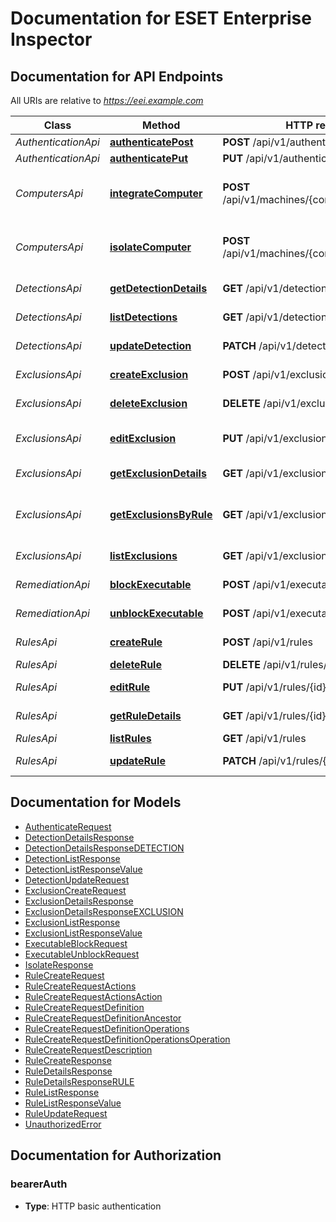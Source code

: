 # Documentation for ESET Enterprise Inspector

<a name="documentation-for-api-endpoints"></a>
## Documentation for API Endpoints

All URIs are relative to *https://eei.example.com*

Class | Method | HTTP request | Description
------------ | ------------- | ------------- | -------------
*AuthenticationApi* | [**authenticatePost**](Apis/AuthenticationApi.md#authenticatepost) | **POST** /api/v1/authenticate | Authentication
*AuthenticationApi* | [**authenticatePut**](Apis/AuthenticationApi.md#authenticateput) | **PUT** /api/v1/authenticate | Authentication
*ComputersApi* | [**integrateComputer**](Apis/ComputersApi.md#integratecomputer) | **POST** /api/v1/machines/{computerId}/integrate | Integrate a computer back into the network
*ComputersApi* | [**isolateComputer**](Apis/ComputersApi.md#isolatecomputer) | **POST** /api/v1/machines/{computerId}/isolate | Isolate a computer from the network
*DetectionsApi* | [**getDetectionDetails**](Apis/DetectionsApi.md#getdetectiondetails) | **GET** /api/v1/detections/{id} | Get detection details
*DetectionsApi* | [**listDetections**](Apis/DetectionsApi.md#listdetections) | **GET** /api/v1/detections | List of detections
*DetectionsApi* | [**updateDetection**](Apis/DetectionsApi.md#updatedetection) | **PATCH** /api/v1/detections/{id} | Update detection
*ExclusionsApi* | [**createExclusion**](Apis/ExclusionsApi.md#createexclusion) | **POST** /api/v1/exclusions | Creates a new exclusion
*ExclusionsApi* | [**deleteExclusion**](Apis/ExclusionsApi.md#deleteexclusion) | **DELETE** /api/v1/exclusions/{exclusionId} | Deletes an exclusion
*ExclusionsApi* | [**editExclusion**](Apis/ExclusionsApi.md#editexclusion) | **PUT** /api/v1/exclusions/{exclusionId} | Edits exclusion body
*ExclusionsApi* | [**getExclusionDetails**](Apis/ExclusionsApi.md#getexclusiondetails) | **GET** /api/v1/exclusions/{exclusionId} | Gets a single exclusion
*ExclusionsApi* | [**getExclusionsByRule**](Apis/ExclusionsApi.md#getexclusionsbyrule) | **GET** /api/v1/exclusions/rule/{ruleId} | Get exclusions associated with a rule
*ExclusionsApi* | [**listExclusions**](Apis/ExclusionsApi.md#listexclusions) | **GET** /api/v1/exclusions | List exclusions
*RemediationApi* | [**blockExecutable**](Apis/RemediationApi.md#blockexecutable) | **POST** /api/v1/executables/{id}/block | Block an executable
*RemediationApi* | [**unblockExecutable**](Apis/RemediationApi.md#unblockexecutable) | **POST** /api/v1/executables/{id}/unblock | Unblock an executable
*RulesApi* | [**createRule**](Apis/RulesApi.md#createrule) | **POST** /api/v1/rules | Creates a new rule
*RulesApi* | [**deleteRule**](Apis/RulesApi.md#deleterule) | **DELETE** /api/v1/rules/{id} | Deletes a rule
*RulesApi* | [**editRule**](Apis/RulesApi.md#editrule) | **PUT** /api/v1/rules/{id} | Edits rule body
*RulesApi* | [**getRuleDetails**](Apis/RulesApi.md#getruledetails) | **GET** /api/v1/rules/{id} | Gets a single rule
*RulesApi* | [**listRules**](Apis/RulesApi.md#listrules) | **GET** /api/v1/rules | List rules
*RulesApi* | [**updateRule**](Apis/RulesApi.md#updaterule) | **PATCH** /api/v1/rules/{id} | Updates particular rule


<a name="documentation-for-models"></a>
## Documentation for Models

 - [AuthenticateRequest](./Models/AuthenticateRequest.md)
 - [DetectionDetailsResponse](./Models/DetectionDetailsResponse.md)
 - [DetectionDetailsResponseDETECTION](./Models/DetectionDetailsResponseDETECTION.md)
 - [DetectionListResponse](./Models/DetectionListResponse.md)
 - [DetectionListResponseValue](./Models/DetectionListResponseValue.md)
 - [DetectionUpdateRequest](./Models/DetectionUpdateRequest.md)
 - [ExclusionCreateRequest](./Models/ExclusionCreateRequest.md)
 - [ExclusionDetailsResponse](./Models/ExclusionDetailsResponse.md)
 - [ExclusionDetailsResponseEXCLUSION](./Models/ExclusionDetailsResponseEXCLUSION.md)
 - [ExclusionListResponse](./Models/ExclusionListResponse.md)
 - [ExclusionListResponseValue](./Models/ExclusionListResponseValue.md)
 - [ExecutableBlockRequest](./Models/ExecutableBlockRequest.md)
 - [ExecutableUnblockRequest](./Models/ExecutableUnblockRequest.md)
 - [IsolateResponse](./Models/IsolateResponse.md)
 - [RuleCreateRequest](./Models/RuleCreateRequest.md)
 - [RuleCreateRequestActions](./Models/RuleCreateRequestActions.md)
 - [RuleCreateRequestActionsAction](./Models/RuleCreateRequestActionsAction.md)
 - [RuleCreateRequestDefinition](./Models/RuleCreateRequestDefinition.md)
 - [RuleCreateRequestDefinitionAncestor](./Models/RuleCreateRequestDefinitionAncestor.md)
 - [RuleCreateRequestDefinitionOperations](./Models/RuleCreateRequestDefinitionOperations.md)
 - [RuleCreateRequestDefinitionOperationsOperation](./Models/RuleCreateRequestDefinitionOperationsOperation.md)
 - [RuleCreateRequestDescription](./Models/RuleCreateRequestDescription.md)
 - [RuleCreateResponse](./Models/RuleCreateResponse.md)
 - [RuleDetailsResponse](./Models/RuleDetailsResponse.md)
 - [RuleDetailsResponseRULE](./Models/RuleDetailsResponseRULE.md)
 - [RuleListResponse](./Models/RuleListResponse.md)
 - [RuleListResponseValue](./Models/RuleListResponseValue.md)
 - [RuleUpdateRequest](./Models/RuleUpdateRequest.md)
 - [UnauthorizedError](./Models/UnauthorizedError.md)


<a name="documentation-for-authorization"></a>
## Documentation for Authorization

<a name="bearerAuth"></a>
### bearerAuth

- **Type**: HTTP basic authentication

